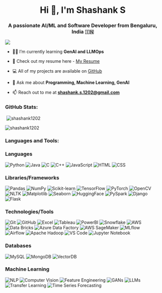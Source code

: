 <h1 align="center">Hi 👋, I'm Shashank S</h1>
<h3 align="center">A passionate AI/ML and Software Developer from Bengaluru, India 🇮🇳 </h3>


<p align="left"> <img src="https://visitor-badge.laobi.icu/badge?page_id=Shashank1202.Shashank1202" />

- 👨‍💻 I’m currently learning **GenAI and LLMOps**
  
- 📑 Check out my resume here - [My Resume](https://drive.google.com/file/d/1XEn7raBAWM2g0IJWZf4IK7RkPljSTnGW/view?usp=sharing)

- 💻 All of my projects are available on [GitHub](https://github.com/Shashank1202)

- 💬 Ask me about **Programming, Machine Learning, GenAI**

- 📫 Reach out to me at **shashank.s.1202@gmail.com**

<h3 align="left">GitHub Stats:</h3>

<p>&nbsp;<img align="center" src="https://github-readme-stats.vercel.app/api?username=shashank1202&show_icons=true&locale=en" alt="shashank1202" /></p>

<p><img align="center" src="https://github-readme-streak-stats.herokuapp.com/?user=shashank1202&" alt="shashank1202" /></p>

<h3 align="left">Languages and Tools:</h3>


### Languages
![Python](https://img.shields.io/badge/python-3670A0?style=flat&logo=python&logoColor=ffdd54) ![Java](https://img.shields.io/badge/java-%230175C2.svg?style=flat&logo=java&logoColor=white) ![C](https://img.shields.io/badge/c-%2300599C.svg?style=flat&logo=c&logoColor=white) ![C++](https://img.shields.io/badge/c++-%2300599C.svg?style=flat&logo=c%2B%2B&logoColor=white) ![JavaScript](https://img.shields.io/badge/javascript-%23323330.svg?style=flat&logo=javascript&logoColor=%23F7DF1E) ![HTML](https://img.shields.io/badge/HTML-%23E34F26.svg?style=flat&logo=html5&logoColor=white) ![CSS](https://img.shields.io/badge/CSS-%231572B6.svg?style=flat&logo=css3&logoColor=white)

### Libraries/Frameworks
![Pandas](https://img.shields.io/badge/pandas-%23150458.svg?style=flat&logo=pandas&logoColor=white) ![NumPy](https://img.shields.io/badge/numpy-%23013243.svg?style=flat&logo=numpy&logoColor=white) ![Scikit-learn](https://img.shields.io/badge/scikit--learn-%23F7931E.svg?style=flat&logo=scikit-learn&logoColor=white) ![TensorFlow](https://img.shields.io/badge/TensorFlow-%23FF6F00.svg?style=flat&logo=tensorflow&logoColor=white) ![PyTorch](https://img.shields.io/badge/PyTorch-%23EE4C2C.svg?style=flat&logo=pytorch&logoColor=white) ![OpenCV](https://img.shields.io/badge/OpenCV-%232B2B2B.svg?style=flat&logo=opencv&logoColor=white) ![NLTK](https://img.shields.io/badge/NLTK-%23305F7F.svg?style=flat&logo=nltk&logoColor=white) ![Matplotlib](https://img.shields.io/badge/Matplotlib-%2300A6A3.svg?style=flat&logo=matplotlib&logoColor=white) ![Seaborn](https://img.shields.io/badge/Seaborn-%230C4B33.svg?style=flat&logo=seaborn&logoColor=white) ![HuggingFace](https://img.shields.io/badge/HuggingFace-%23FF5A5F.svg?style=flat&logo=huggingface&logoColor=white) ![PySpark](https://img.shields.io/badge/PySpark-%23E25A1C.svg?style=flat&logo=apache-spark&logoColor=white) ![Django](https://img.shields.io/badge/django-%23092E20.svg?style=flat&logo=django&logoColor=white) ![Flask](https://img.shields.io/badge/Flask-%000000.svg?style=flat&logo=flask&logoColor=white)

### Technologies/Tools
![Git](https://img.shields.io/badge/Git-%23F05032.svg?style=flat&logo=git&logoColor=white) ![GitHub](https://img.shields.io/badge/GitHub-%23121011.svg?style=flat&logo=github&logoColor=white) ![Excel](https://img.shields.io/badge/Excel-%234F5B93.svg?style=flat&logo=microsoft-excel&logoColor=white) ![Tableau](https://img.shields.io/badge/Tableau-%232B5A77.svg?style=flat&logo=tableau&logoColor=white) ![PowerBI](https://img.shields.io/badge/PowerBI-%23F2C300.svg?style=flat&logo=powerbi&logoColor=white) ![Snowflake](https://img.shields.io/badge/Snowflake-%230E1F4D.svg?style=flat&logo=snowflake&logoColor=white) ![AWS](https://img.shields.io/badge/AWS-%23FF9900.svg?style=flat&logo=amazon-aws&logoColor=white) ![Data Bricks](https://img.shields.io/badge/Data%20Bricks-%23FF8C00.svg?style=flat&logo=data-bricks&logoColor=white) ![Azure Data Factory](https://img.shields.io/badge/Azure%20Data%20Factory-%2300A1E0.svg?style=flat&logo=azure-devops&logoColor=white) ![AWS SageMaker](https://img.shields.io/badge/AWS%20SageMaker-%23F7DF1E.svg?style=flat&logo=amazon-aws&logoColor=white) ![MLflow](https://img.shields.io/badge/MLflow-%2302C3E4.svg?style=flat&logo=mlflow&logoColor=white) ![Airflow](https://img.shields.io/badge/Airflow-%234B7A57.svg?style=flat&logo=apache-airflow&logoColor=white) ![Apache Hadoop](https://img.shields.io/badge/Apache%20Hadoop-%23FF7F00.svg?style=flat&logo=apache-hadoop&logoColor=white) ![VS Code](https://img.shields.io/badge/VS%20Code-%23007ACC.svg?style=flat&logo=visual-studio-code&logoColor=white) ![Jupyter Notebook](https://img.shields.io/badge/Jupyter%20Notebook-%23F37626.svg?style=flat&logo=jupyter&logoColor=white)

### Databases
![MySQL](https://img.shields.io/badge/mysql-%2300f.svg?style=flat&logo=mysql&logoColor=white) ![MongoDB](https://img.shields.io/badge/MongoDB-%234ea94b.svg?style=flat&logo=mongodb&logoColor=white) ![VectorDB](https://img.shields.io/badge/VectorDB-%23F29B1F.svg?style=flat&logo=vector&logoColor=white)

### Machine Learning
![NLP](https://img.shields.io/badge/NLP-%230E76A8.svg?style=flat&logo=nltk&logoColor=white) ![Computer Vision](https://img.shields.io/badge/Computer%20Vision-%230088A0.svg?style=flat&logo=opencv&logoColor=white) ![Feature Engineering](https://img.shields.io/badge/Feature%20Engineering-%23F4B731.svg?style=flat&logo=python&logoColor=white) ![GANs](https://img.shields.io/badge/GANs-%23009B77.svg?style=flat&logo=python&logoColor=white) ![LLMs](https://img.shields.io/badge/LLMs-%23E07F10.svg?style=flat&logo=python&logoColor=white) ![Transfer Learning](https://img.shields.io/badge/Transfer%20Learning-%232D74DA.svg?style=flat&logo=python&logoColor=white) ![Time Series Forecasting](https://img.shields.io/badge/Time%20Series%20Forecasting-%239B5F9E.svg?style=flat&logo=python&logoColor=white)
